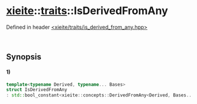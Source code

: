 # [xieite](../../xieite.md)\:\:[traits](../../traits.md)\:\:IsDerivedFromAny
Defined in header [<xieite/traits/is_derived_from_any.hpp>](../../../include/xieite/traits/is_derived_from_any.hpp)

&nbsp;

## Synopsis
#### 1)
```cpp
template<typename Derived, typename... Bases>
struct IsDerivedFromAny
: std::bool_constant<xieite::concepts::DerivedFromAny<Derived, Bases...>> {};
```

